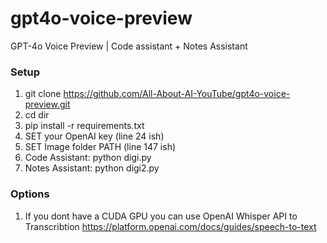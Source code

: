 # gpt4o-voice-preview
GPT-4o Voice Preview | Code assistant + Notes Assistant

### Setup
1. git clone https://github.com/All-About-AI-YouTube/gpt4o-voice-preview.git
2. cd dir
3. pip install -r requirements.txt
4. SET your OpenAI key (line 24 ish)
5. SET Image folder PATH (line 147 ish)
6. Code Assistant: python digi.py
7. Notes Assistant: python digi2.py

### Options
1. If you dont have a CUDA GPU you can use OpenAI Whisper API to Transcribtion
   https://platform.openai.com/docs/guides/speech-to-text
